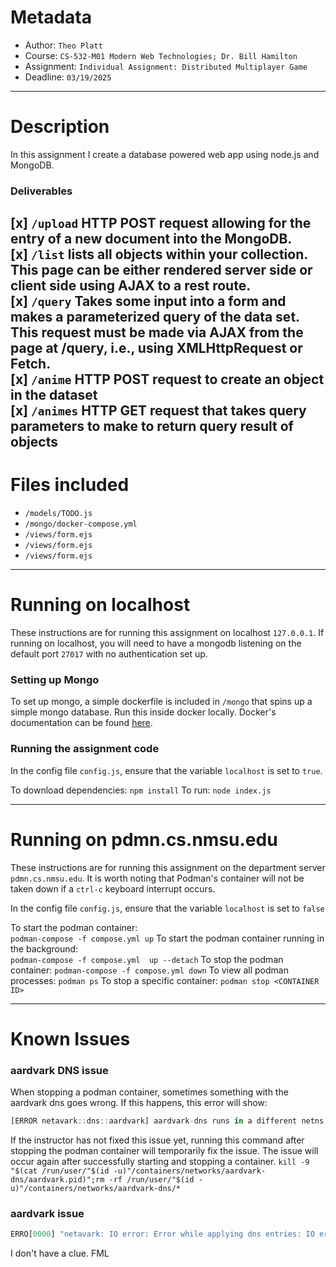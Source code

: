 # Metadata
 - Author:      `Theo Platt`
 - Course:      `CS-532-M01 Modern Web Technologies; Dr. Bill Hamilton`
 - Assignment:  `Individual Assignment: Distributed Multiplayer Game`
 - Deadline:    `03/19/2025`

---

# Description
In this assignment I create a database powered web app using node.js and MongoDB.

### Deliverables
[x] `/upload`
    HTTP POST request allowing for the entry of a new document into the MongoDB. </br>
[x] `/list`
    lists all objects within your collection. This page can be either rendered server side or client side using AJAX to a rest route.</br>
[x] `/query`
    Takes some input into a form and makes a parameterized query of the data set. This request must be made via AJAX from the page at /query, i.e., using XMLHttpRequest or Fetch.</br>
[x] `/anime`
    HTTP POST request to create an object in the dataset</br>
[x] `/animes`
    HTTP GET request that takes query parameters to make to return query result of objects</br>
---

# Files included
 - `/models/TODO.js`
 - `/mongo/docker-compose.yml`
 - `/views/form.ejs`
 - `/views/form.ejs`
 - `/views/form.ejs`

---

# Running on localhost
These instructions are for running this assignment on localhost `127.0.0.1`. If running on localhost, you will need to have a mongodb listening on the default port `27017` with no authentication set up.

### Setting up Mongo
To set up mongo, a simple dockerfile is included in `/mongo` that spins up a simple mongo database. Run this inside docker locally. Docker's documentation can be found [here](https://docs.docker.com/).

### Running the assignment code
In the config file `config.js`, ensure that the variable `localhost` is set to `true`.

To download dependencies: 
    `npm install`
To run:
    `node index.js`

---

# Running on pdmn.cs.nmsu.edu
These instructions are for running this assignment on the department server `pdmn.cs.nmsu.edu`. It is worth noting that Podman's container will not be taken down if a `ctrl-c` keyboard interrupt occurs.

In the config file `config.js`, ensure that the variable `localhost` is set to `false`

To start the podman container:  
    `podman-compose -f compose.yml up`
To start the podman container running in the background:   
    `podman-compose -f compose.yml  up --detach`
To stop the podman container:
    `podman-compose -f compose.yml down`
To view all podman processes:
    `podman ps`
To stop a specific container:
    `podman stop <CONTAINER ID>`

---

# Known Issues
### aardvark DNS issue
When stopping a podman container, sometimes something with the aardvark dns goes wrong. If this happens, this error will show:
```js
[ERROR netavark::dns::aardvark] aardvark-dns runs in a different netns, dns will not work for this container. To resolve please stop all containers, kill the aardvark-dns process, remove the /run/user/<uid>/containers/networks/aardvark-dns directory and then start the containers again
```

If the instructor has not fixed this issue yet, running this command after stopping the podman container will temporarily fix the issue. The issue will occur again after successfully starting and stopping a container.
`kill -9 "$(cat /run/user/"$(id -u)"/containers/networks/aardvark-dns/aardvark.pid)";rm -rf /run/user/"$(id -u)"/containers/networks/aardvark-dns/*`

### aardvark issue

```js
ERRO[0000] "netavark: IO error: Error while applying dns entries: IO error: aardvark-dns failed to start: Error from child process\nError starting server failed to bind udp listener on 10.89.0.1:53: IO error: Cannot assign requested address (os error 99)"
```

I don't have a clue. FML